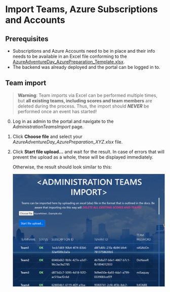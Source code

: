 # Import Teams, Azure Subscriptions and Accounts

## Prerequisites

* Subscriptions and Azure Accounts need to be in place and their info needs to be available in an Excel file conforming to the [AzureAdventureDay_AzurePreparation_Template.xlsx](./AzureAdventureDay_AzurePreparation_Template.xlsx).
* The backend was already deployed and the portal can be logged in to.

## Team import

> **Warning**: Team imports via Excel can be performed multiple times, but **all existing teams, including scores and team members** are deleted during the process. Thus, the import should ***NEVER*** be performed once an event has started!

0. Log in as admin to the portal and navigate to the *AdministrationTeamsImport* page.
1. Click **Choose file** and select your *AzureAdventureDay_AzurePreparation_XYZ.xlsx* file.
2. Click **Start file upload...** and wait for the result. In case of errors that will prevent the upload as a whole, these will be displayed immediately.

   Otherwise, the result should look similar to this:

   ![AdministrationTeamsImport page](./media/team-import-page.png)
